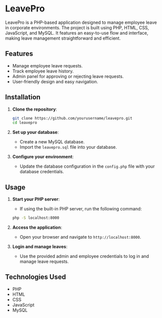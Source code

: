 # LeavePro

LeavePro is a PHP-based application designed to manage employee leave in corporate environments. The project is built using PHP, HTML, CSS, JavaScript, and MySQL. It features an easy-to-use flow and interface, making leave management straightforward and efficient.

## Features

- Manage employee leave requests.
- Track employee leave history.
- Admin panel for approving or rejecting leave requests.
- User-friendly design and easy navigation.

## Installation

1. **Clone the repository**:
    ```bash
    git clone https://github.com/yourusername/leavepro.git
    cd leavepro
    ```

2. **Set up your database**:
    - Create a new MySQL database.
    - Import the `leavepro.sql` file into your database.

3. **Configure your environment**:
    - Update the database configuration in the `config.php` file with your database credentials.

## Usage

1. **Start your PHP server**:
    - If using the built-in PHP server, run the following command:
    ```bash
    php -S localhost:8000
    ```

2. **Access the application**:
    - Open your browser and navigate to `http://localhost:8000`.

3. **Login and manage leaves**:
    - Use the provided admin and employee credentials to log in and manage leave requests.

## Technologies Used

- PHP
- HTML
- CSS
- JavaScript
- MySQL
